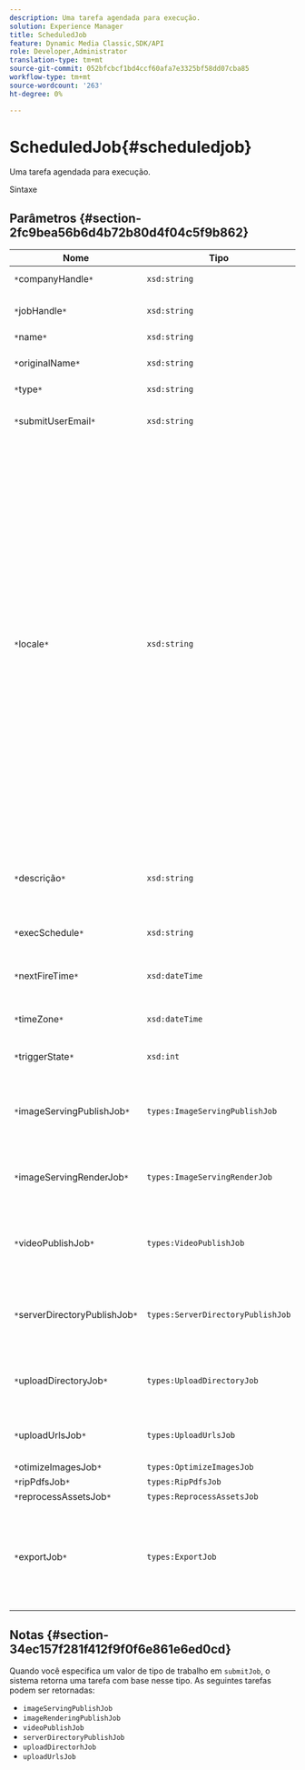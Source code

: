 ```yaml
---
description: Uma tarefa agendada para execução.
solution: Experience Manager
title: ScheduledJob
feature: Dynamic Media Classic,SDK/API
role: Developer,Administrator
translation-type: tm+mt
source-git-commit: 052bfcbcf1bd4ccf60afa7e3325bf58dd07cba85
workflow-type: tm+mt
source-wordcount: '263'
ht-degree: 0%

---
```



# ScheduledJob{#scheduledjob}

Uma tarefa agendada para execução.

Sintaxe

## Parâmetros {#section-2fc9bea56b6d4b72b80d4f04c5f9b862}

| Nome | Tipo | Descrição |
|---|---|---|
| `*`companyHandle`*` | `xsd:string` | Manuseio da empresa. |
| `*`jobHandle`*` | `xsd:string` | Manuseio de trabalho agendado. |
| `*`name`*` | `xsd:string` | Nome da tarefa. |
| `*`originalName`*` | `xsd:string` | Nome original do trabalho agendado. |
| `*`type`*` | `xsd:string` | Tipo de tarefa. |
| `*`submitUserEmail`*` | `xsd:string` | O endereço de email do usuário que agendou o trabalho. |
| `*`locale`*` | `xsd:string` | A localidade a ser usada para detalhes do log de tarefas e localização de email. As localidades são especificadas como `<language_code>[- <country_code>]`, onde o código de idioma é um código de duas letras em minúsculas, conforme especificado pela ISO-639, e o código de país opcional é um código de duas letras em maiúsculas, conforme especificado pela ISO-3166. Por exemplo, a sequência de caracteres da localidade para inglês (Estados Unidos) seria: `en-US`. |
| `*`descrição`*` | `xsd:string` | Uma descrição da tarefa conforme especificado originalmente em `submitJob`. |
| `*`execSchedule`*` | `xsd:string` | Quando a tarefa estiver agendada para execução. |
| `*`nextFireTime`*` | `xsd:dateTime` | A data, a hora e o fuso horário em que a tarefa será acionada. |
| `*`timeZone`*` | `xsd:dateTime` | O fuso horário do trabalho agendado. |
| `*`triggerState`*` | `xsd:int` | Estado do gatilho de escolha de trabalho. |
| `*`imageServingPublishJob`*` | `types:ImageServingPublishJob` | Detalhes do trabalho para um trabalho de publicação de fornecimento de imagem. |
| `*`imageServingRenderJob`*` | `types:ImageServingRenderJob` | Detalhes do trabalho para um trabalho de renderização de imagem. |
| `*`videoPublishJob`*` | `types:VideoPublishJob` | Detalhes do trabalho para um trabalho de publicação de vídeo. Consulte [VideoPublishJob](https://experienceleague.adobe.com/docs/dynamic-media-developer-resources/image-production-api/data-types/r-scheduled-job.html). |
| `*`serverDirectoryPublishJob`*` | `types:ServerDirectoryPublishJob` | Detalhes do trabalho para um trabalho de publicação do diretório do servidor. |
| `*`uploadDirectoryJob`*` | `types:UploadDirectoryJob` | Detalhes do trabalho para um trabalho de diretório de upload. |
| `*`uploadUrlsJob`*` | `types:UploadUrlsJob` | Detalhes do trabalho para um trabalho de upload de URLs. |
| `*`otimizeImagesJob`*` | `types:OptimizeImagesJob` |  |
| `*`ripPdfsJob`*` | `types:RipPdfsJob` |  |
| `*`reprocessAssetsJob`*` | `types:ReprocessAssetsJob` |  |
| `*`exportJob`*` | `types:ExportJob` | Permitir exportação autorizada de arquivos carregados anteriormente. Consulte [Exportar Trabalho](https://experienceleague.adobe.com/docs/dynamic-media-developer-resources/image-production-api/data-types/r-scheduled-job.html). |

## Notas {#section-34ec157f281f412f9f0f6e861e6ed0cd}

Quando você especifica um valor de tipo de trabalho em `submitJob`, o sistema retorna uma tarefa com base nesse tipo. As seguintes tarefas podem ser retornadas:

* `imageServingPublishJob`
* `imageRenderingPublishJob`
* `videoPublishJob`
* `serverDirectoryPublishJob`
* `uploadDirectorhJob`
* `uploadUrlsJob`

